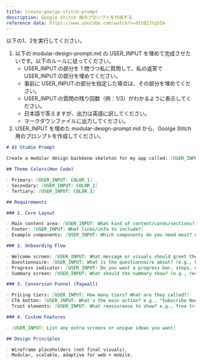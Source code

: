 ```yaml
---
title: create-goolge-stitch-prompt
description: Google Stitch 用のプロンプトを作成する
reference data: https://www.youtube.com/watch?v=51tBZJtgSIA
---
```


以下の1、2を実行してください。

1. 以下の modular-design-prompt.md の USER_INPUT を埋めて完成させたいです。以下のルールに従ってください。
   - USER_INPUT:の部分を 1 問づつ私に質問して、私の返答で USER_INPUT:の部分を埋めてください。
   - 事前に USER_INPUT:の部分を指定した場合は、その部分を埋めてください。
   - USER_INPUT:の質問の残り回数（例：1/3）がわかるように表示してください。
   - 日本語で答えますが、出力は英語に訳してください。
   - マークダウンファイルに出力してください。
2. USER_INPUT を埋めた modular-design-prompt.md から、Goolge Stitch 用のプロンプトを作成してください。

```markdown:modular-design-prompt.md
# AI Studio Prompt

Create a modular design backbone skeleton for my app called: [USER_INPUT: APP_NAME]

## Theme Colors(Hex Code)

- Primary: [USER_INPUT: COLOR_1]
- Secondary: [USER_INPUT: COLOR_2]
- Tertiary: [USER_INPUT: COLOR_3]

## Requirements

### 1. Core Layout

- Main content area: [USER_INPUT: What kind of content/cards/sections?]
- Footer: [USER_INPUT: What links/info to include?]
- Example components: [USER_INPUT: Which components do you need most? e.g., buttons, forms, modals]

### 2. Onboarding Flow

- Welcome screen: [USER_INPUT: What message or visuals should greet the user?]
- Questionnaire: [USER_INPUT: What is the questionnaire about? (e.g., healthcare, fitness, finance, learning goals)]
- Progress indicator: [USER_INPUT: Do you want a progress bar, steps, or percentage?]
- Summary screen: [USER_INPUT: What should the summary show? (e.g., recommended plan, setup overview)]

### 3. Conversion Funnel (Paywall)

- Pricing tiers: [USER_INPUT: How many tiers? What are they called?]
- CTA button: [USER_INPUT: What's the main action? e.g., "Subscribe Now", "Start Free Trial"]
- Trust elements: [USER_INPUT: What reassurance to show? e.g., free trial, money-back guarantee, testimonials]

### 4. Custom Features

- [USER_INPUT: List any extra screens or unique ideas you want]

## Design Principles

- Wireframe placeholders (not final visuals).
- Modular, scalable, adaptive for web + mobile.
```
